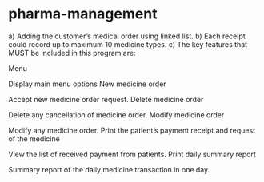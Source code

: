 # pharma-management
a) Adding the customer’s medical order using linked list. b) Each receipt could record up to maximum 10 medicine types. c) The key features that MUST be included in this program are:

Menu

Display main menu options
New medicine order

Accept new medicine order request.
Delete medicine order

Delete any cancellation of medicine order.
Modify medicine order

Modify any medicine order.
Print the patient’s payment receipt and request of the medicine

View the list of received payment from patients.
Print daily summary report

Summary report of the daily medicine transaction in one day.
